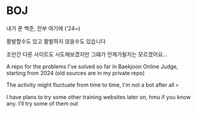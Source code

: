 # BOJ
 내가 푼 백준, 전부 여기에 ('24~)

 활발할수도 있고 활발하지 않을수도 있습니다
 
 조만간 다른 사이트도 시도해보겠지만 그떄가 언제가될지는 모르겠어요...

 A repo for the problems I've solved so far in Baekjoon Online Judge, starting from 2024 (old sources are in my private repo)

 The activity might fluctuate from time to time, I'm not a bot after all 💀

 I have plans to try some other training websites later on, hmu if you know any. I'll try some of them out
